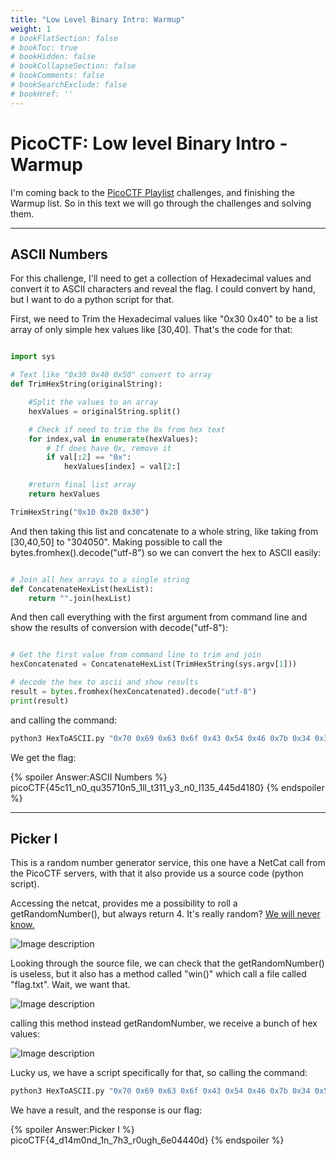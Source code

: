 ```yaml
---
title: "Low Level Binary Intro: Warmup"
weight: 1
# bookFlatSection: false
# bookToc: true
# bookHidden: false
# bookCollapseSection: false
# bookComments: false
# bookSearchExclude: false
# bookHref: ''
---
```

# PicoCTF: Low level Binary Intro - Warmup

I'm coming back to the [PicoCTF Playlist](https://play.picoctf.org/playlists/2) challenges, and finishing the Warmup list. So in this text we will go through the challenges and solving them.

---

## ASCII Numbers

For this challenge, I'll need to get a collection of Hexadecimal values and convert it to ASCII characters and reveal the flag. I could convert by hand, but I want to do a python script for that.

First, we need to Trim the Hexadecimal values like "0x30 0x40" to be a list array of only simple hex values like [30,40]. That's the code for that:

```python

import sys

# Text like "0x30 0x40 0x50" convert to array
def TrimHexString(originalString):

    #Split the values to an array
    hexValues = originalString.split()

    # Check if need to trim the 0x from hex text
    for index,val in enumerate(hexValues):
        # If does have 0x, remove it
        if val[:2] == "0x":
            hexValues[index] = val[2:]

    #return final list array
    return hexValues

TrimHexString("0x10 0x20 0x30")

```

And then taking this list and concatenate to a whole string, like taking from [30,40,50] to "304050". Making possible to call the bytes.fromhex().decode("utf-8") so we can convert the hex to ASCII easily:

```python

# Join all hex arrays to a single string 
def ConcatenateHexList(hexList):
    return "".join(hexList)

```

And then call everything with the first argument from command line and show the results of conversion with decode("utf-8"):

```python

# Get the first value from command line to trim and join
hexConcatenated = ConcatenateHexList(TrimHexString(sys.argv[1]))

# decode the hex to ascii and show results
result = bytes.fromhex(hexConcatenated).decode("utf-8")
print(result)

```

and calling the command:

```bash
python3 HexToASCII.py "0x70 0x69 0x63 0x6f 0x43 0x54 0x46 0x7b 0x34 0x35 0x63 0x31 0x31 0x5f 0x6e 0x30 0x5f 0x71 0x75 0x33 0x35 0x37 0x31 0x30 0x6e 0x35 0x5f 0x31 0x6c 0x6c 0x5f 0x74 0x33 0x31 0x31 0x5f 0x79 0x33 0x5f 0x6e 0x30 0x5f 0x6c 0x31 0x33 0x35 0x5f 0x34 0x34 0x35 0x64 0x34 0x31 0x38 0x30 0x7d"
```

We get the flag:

{% spoiler Answer:ASCII Numbers %}
picoCTF{45c11_n0_qu35710n5_1ll_t311_y3_n0_l135_445d4180}
{% endspoiler %}

---

## Picker I

This is a random number generator service, this one have a NetCat call from the PicoCTF servers, with that it also provide us a source code (python script). 

Accessing the netcat, provides me a possibility to roll a getRandomNumber(), but always return 4. It's really random? [We will never know.](https://xkcd.com/221/)

![Image description](https://dev-to-uploads.s3.amazonaws.com/uploads/articles/dl4he12s0ycqhaiivmde.png)

Looking through the source file, we can check that the getRandomNumber() is useless, but it also has a method called "win()" which call a file called "flag.txt". Wait, we want that.

![Image description](https://dev-to-uploads.s3.amazonaws.com/uploads/articles/tii8sh56oj3vwrcjp3v9.png)

calling this method instead getRandomNumber, we receive a bunch of hex values:

![Image description](https://dev-to-uploads.s3.amazonaws.com/uploads/articles/fb1d1ch6d98gltgmhn8y.png)

Lucky us, we have a script specifically for that, so calling the command:

```bash
python3 HexToASCII.py "0x70 0x69 0x63 0x6f 0x43 0x54 0x46 0x7b 0x34 0x5f 0x64 0x31 0x34 0x6d 0x30 0x6e 0x64 0x5f 0x31 0x6e 0x5f 0x37 0x68 0x33 0x5f 0x72 0x30 0x75 0x67 0x68 0x5f 0x36 0x65 0x30 0x34 0x34 0x34 0x30 0x64 0x7d"
```
We have a result, and the response is our flag:

{% spoiler Answer:Picker I %}
picoCTF{4_d14m0nd_1n_7h3_r0ugh_6e04440d}
{% endspoiler %}
